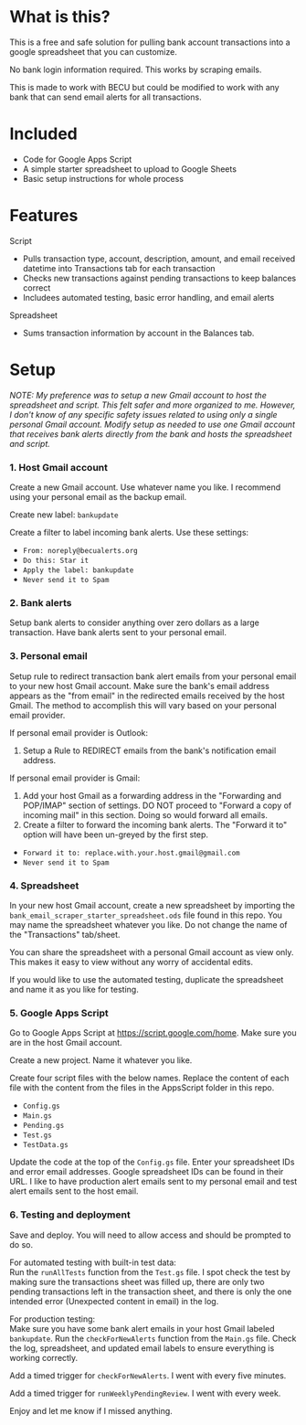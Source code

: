 # What is this?

This is a free and safe solution for pulling bank account transactions into a google spreadsheet that you can customize.

No bank login information required.  This works by scraping emails.

This is made to work with BECU but could be modified to work with any bank that can send email alerts for all transactions.

# Included

- Code for Google Apps Script
- A simple starter spreadsheet to upload to Google Sheets
- Basic setup instructions for whole process

# Features

Script
- Pulls transaction type, account, description, amount, and email received datetime into Transactions tab for each transaction
- Checks new transactions against pending transactions to keep balances correct
- Includees automated testing, basic error handling, and email alerts

Spreadsheet
- Sums transaction information by account in the Balances tab.


# Setup


_NOTE: My preference was to setup a new Gmail account to host the spreadsheet and script. This felt safer and more organized to me. However, I don't know of any specific safety issues related to using only a single personal Gmail account. Modify setup as needed to use one Gmail account that receives bank alerts directly from the bank and hosts the spreadsheet and script._

### 1. Host Gmail account
Create a new Gmail account.  Use whatever name you like.  I recommend using your personal email as the backup email.

Create new label: `bankupdate`

Create a filter to label incoming bank alerts.  Use these settings:
- `From: noreply@becualerts.org`
- `Do this: Star it`
- `Apply the label: bankupdate`
- `Never send it to Spam`

### 2. Bank alerts
Setup bank alerts to consider anything over zero dollars as a large transaction.  Have bank alerts sent to your personal email.

### 3. Personal email
Setup rule to redirect transaction bank alert emails from your personal email to your new host Gmail account.  Make sure the bank's email address appears as the "from email" in the redirected emails received by the host Gmail.  The method to accomplish this will vary based on your personal email provider.

If personal email provider is Outlook:
1. Setup a Rule to REDIRECT emails from the bank's notification email address.

If personal email provider is Gmail:
1. Add your host Gmail as a forwarding address in the "Forwarding and POP/IMAP" section of settings.  DO NOT proceed to "Forward a copy of incoming mail" in this section. Doing so would forward all emails.
2. Create a filter to forward the incoming bank alerts.  The "Forward it to" option will have been un-greyed by the first step.
- `Forward it to: replace.with.your.host.gmail@gmail.com`
- `Never send it to Spam`

### 4. Spreadsheet
In your new host Gmail account, create a new spreadsheet by importing the `bank_email_scraper_starter_spreadsheet.ods` file found in this repo.  You may name the spreadsheet whatever you like.  Do not change the name of the "Transactions" tab/sheet.

You can share the spreadsheet with a personal Gmail account as view only.  This makes it easy to view without any worry of accidental edits.

If you would like to use the automated testing, duplicate the spreadsheet and name it as you like for testing.

### 5. Google Apps Script
Go to Google Apps Script at https://script.google.com/home.  Make sure you are in the host Gmail account.

Create a new project. Name it whatever you like.

Create four script files with the below names. Replace the content of each file with the content from the files in the AppsScript folder in this repo.
- `Config.gs`
- `Main.gs`
- `Pending.gs`
- `Test.gs`
- `TestData.gs`

Update the code at the top of the `Config.gs` file. Enter your spreadsheet IDs and error email addresses. Google spreadsheet IDs can be found in their URL. I like to have production alert emails sent to my personal email and test alert emails sent to the host email.

### 6. Testing and deployment

Save and deploy.  You will need to allow access and should be prompted to do so.

For automated testing with built-in test data:<br>
Run the `runAllTests` function from the `Test.gs` file. I spot check the test by making sure the transactions sheet was filled up, there are only two pending transactions left in the transaction sheet, and there is only the one intended error (Unexpected content in email) in the log.

For production testing:<br>
Make sure you have some bank alert emails in your host Gmail labeled `bankupdate`. Run the `checkForNewAlerts` function from the `Main.gs` file. Check the log, spreadsheet, and updated email labels to ensure everything is working correctly.

Add a timed trigger for `checkForNewAlerts`.  I went with every five minutes.

Add a timed trigger for `runWeeklyPendingReview`.  I went with every week.

Enjoy and let me know if I missed anything.

